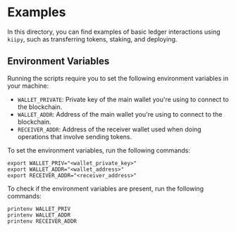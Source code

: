 # Examples

In this directory, you can find examples of basic ledger interactions using `kiipy`, such as transferring tokens, staking, and deploying.

## Environment Variables

Running the scripts require you to set the following environment variables in your machine:
- `WALLET_PRIVATE`: Private key of the main wallet you're using to connect to the blockchain.
- `WALLET_ADDR`: Address of the main wallet you're using to connect to the blockchain.
- `RECEIVER_ADDR`: Address of the receiver wallet used when doing operations that involve sending tokens.

To set the environment variables, run the following commands:
```
export WALLET_PRIV="<wallet_private_key>"
export WALLET_ADDR="<wallet_address>"
export RECEIVER_ADDR="<receiver_address>"
```

To check if the environment variables are present, run the following commands:
```
printenv WALLET_PRIV
printenv WALLET_ADDR
printenv RECEIVER_ADDR
```
